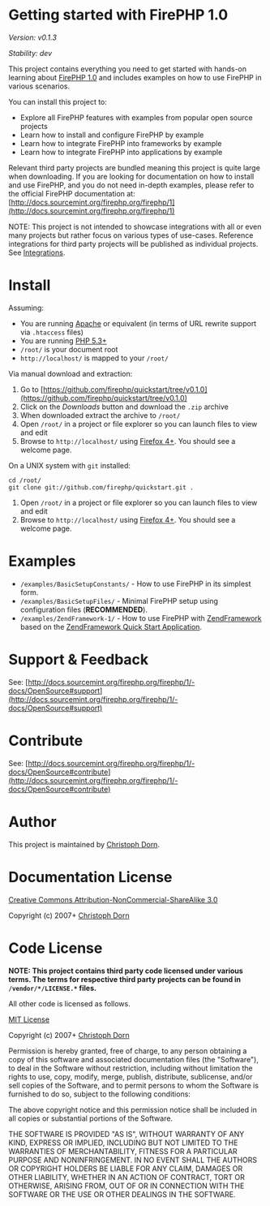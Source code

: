 Getting started with FirePHP 1.0
================================

*Version: v0.1.3*

*Stability: dev*

This project contains everything you need to get started with hands-on learning about [FirePHP 1.0](http://docs.sourcemint.org/firephp.org/firephp/1) 
and includes examples on how to use FirePHP in various scenarios.

You can install this project to:

  * Explore all FirePHP features with examples from popular open source projects
  * Learn how to install and configure FirePHP by example
  * Learn how to integrate FirePHP into frameworks by example
  * Learn how to integrate FirePHP into applications by example

Relevant third party projects are bundled meaning this project is quite large when downloading. If you are looking for documentation
on how to install and use FirePHP, and you do not need in-depth examples, please refer to the official
FirePHP documentation at: [http://docs.sourcemint.org/firephp.org/firephp/1](http://docs.sourcemint.org/firephp.org/firephp/1)

NOTE: This project is not intended to showcase integrations with all or even many projects but rather focus on
various types of use-cases. Reference integrations for third party projects will be published as individual projects.
See [Integrations](http://docs.sourcemint.org/firephp.org/firephp/1/-docs/Integrations).


Install
=======

Assuming:

  * You are running [Apache](http://httpd.apache.org/) or equivalent (in terms of URL rewrite support via `.htaccess` files)
  * You are running [PHP 5.3+](http://php.net/)
  * `/root/` is your document root
  * `http://localhost/` is mapped to your `/root/`

Via manual download and extraction:

  1. Go to [https://github.com/firephp/quickstart/tree/v0.1.0](https://github.com/firephp/quickstart/tree/v0.1.0)
  2. Click on the *Downloads* button and download the `.zip` archive
  3. When downloaded extract the archive to `/root/`
  4. Open `/root/` in a project or file explorer so you can launch files to view and edit
  5. Browse to `http://localhost/` using [Firefox 4+](http://www.mozilla.com/en-US/firefox/new/). You should see a welcome page.

On a UNIX system with `git` installed:

    cd /root/
    git clone git://github.com/firephp/quickstart.git .

  1. Open `/root/` in a project or file explorer so you can launch files to view and edit
  2. Browse to `http://localhost/` using [Firefox 4+](http://www.mozilla.com/en-US/firefox/new/). You should see a welcome page.


Examples
========

  * `/examples/BasicSetupConstants/` - How to use FirePHP in its simplest form.
  * `/examples/BasicSetupFiles/` - Minimal FirePHP setup using configuration files (**RECOMMENDED**).
  * `/examples/ZendFramework-1/` - How to use FirePHP with [ZendFramework](http://framework.zend.com/) based on
    the [ZendFramework Quick Start Application](http://framework.zend.com/manual/en/learning.quickstart.html).


Support & Feedback
==================

See: [http://docs.sourcemint.org/firephp.org/firephp/1/-docs/OpenSource#support](http://docs.sourcemint.org/firephp.org/firephp/1/-docs/OpenSource#support)


Contribute
==========

See: [http://docs.sourcemint.org/firephp.org/firephp/1/-docs/OpenSource#contribute](http://docs.sourcemint.org/firephp.org/firephp/1/-docs/OpenSource#contribute)


Author
======

This project is maintained by [Christoph Dorn](http://www.christophdorn.com/).


Documentation License
=====================

[Creative Commons Attribution-NonCommercial-ShareAlike 3.0](http://creativecommons.org/licenses/by-nc-sa/3.0/)

Copyright (c) 2007+ [Christoph Dorn](http://www.christophdorn.com/)


Code License
============

**NOTE: This project contains third party code licensed under various terms. The terms
for respective third party projects can be found in `/vendor/*/LICENSE.*` files.**

All other code is licensed as follows.

[MIT License](http://www.opensource.org/licenses/mit-license.php)

Copyright (c) 2007+ [Christoph Dorn](http://www.christophdorn.com/)

Permission is hereby granted, free of charge, to any person obtaining a copy
of this software and associated documentation files (the "Software"), to deal
in the Software without restriction, including without limitation the rights
to use, copy, modify, merge, publish, distribute, sublicense, and/or sell
copies of the Software, and to permit persons to whom the Software is
furnished to do so, subject to the following conditions:

The above copyright notice and this permission notice shall be included in
all copies or substantial portions of the Software.

THE SOFTWARE IS PROVIDED "AS IS", WITHOUT WARRANTY OF ANY KIND, EXPRESS OR
IMPLIED, INCLUDING BUT NOT LIMITED TO THE WARRANTIES OF MERCHANTABILITY,
FITNESS FOR A PARTICULAR PURPOSE AND NONINFRINGEMENT. IN NO EVENT SHALL THE
AUTHORS OR COPYRIGHT HOLDERS BE LIABLE FOR ANY CLAIM, DAMAGES OR OTHER
LIABILITY, WHETHER IN AN ACTION OF CONTRACT, TORT OR OTHERWISE, ARISING FROM,
OUT OF OR IN CONNECTION WITH THE SOFTWARE OR THE USE OR OTHER DEALINGS IN
THE SOFTWARE.
